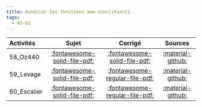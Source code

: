 ```yaml
---
title: Associer les fonctions aux constituants. 
tags:
  - A3-01
---
```

[comment]: <> (Généré automatiquement par make_all_activitess.py, creation_fichiers_activites)

| Activités | Sujet | Corrigé | Sources  | 
| :-------------- | :---: | :-----: | :------: | 
| 58_Oz440 | [:fontawesome-solid-file-pdf:](http://xpessoles-cpge.fr/pdf/58_Oz440_Sujet.pdf) | [:fontawesome-solid-file-pdf:](http://xpessoles-cpge.fr/pdf/58_Oz440_Corrige.pdf) |[:material-github:](https://github.com/xpessoles/ExercicesCompetences/tree/main/A3_AnalyseFonctionnelleStructurelle/A3_01_ChaineFonctionnelle/58_Oz440) |  
| 59_Levage | [:fontawesome-solid-file-pdf:](http://xpessoles-cpge.fr/pdf/59_Levage_Sujet.pdf) | [:fontawesome-regular-file-pdf:](http://xpessoles-cpge.fr/pdf/59_Levage_Corrige.pdf) | [:material-github:](https://github.com/xpessoles/ExercicesCompetences/tree/main/A3_AnalyseFonctionnelleStructurelle/A3_01_ChaineFonctionnelle/59_Levage) |  
| 60_Escalier | [:fontawesome-solid-file-pdf:](http://xpessoles-cpge.fr/pdf/60_Escalier_Sujet.pdf) | [:fontawesome-regular-file-pdf:](http://xpessoles-cpge.fr/pdf/60_Escalier_Corrige.pdf) | [:material-github:](https://github.com/xpessoles/ExercicesCompetences/tree/main/A3_AnalyseFonctionnelleStructurelle/A3_01_ChaineFonctionnelle/60_Escalier) |  

